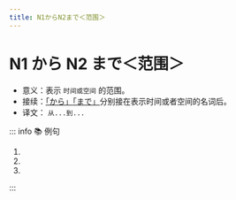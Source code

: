```yaml
---
title: N1からN2まで＜范围＞
---
```


# N1 から N2 まで＜范围＞

* 意义：表示 `时间或空间` 的范围。
* 接续：[「から」](./1-3-2.md)[「まで」](./1-3-3.md)分别接在表示时间或者空间的名词后。
* 译文： `从...到...`

::: info :books: 例句

1. <grammer-content id='1-3-5-0' sentence="[木曜日/もくようび]の[選択/せんたく][科目/かもく]は[夕方/ゆうがた]５[時/じ]**から**６[時/じ]４０[分/ぷん]**まで**です。" trans='周四的选修课在下午的5点到6点40分。' />
2. <grammer-content id='1-3-5-1' sentence="[私/わたし]は[授業/じゅぎょう]は[朝/あさ]８[時/じ]**から**[午後/ごご]４[時/じ]４０[分/ぷん]**まで**です。" trans='我的课从早上的8点上到下午的4点40分。' />
3. <grammer-content id='1-3-5-2' sentence="[授業/じゅぎょう]は[月曜日/げつようび]**から**[金曜日/きんようび]**まで**です。" trans='课要从周一上到周五。' />

:::
